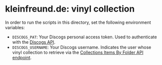 # kleinfreund.de: vinyl collection

In order to run the scripts in this directory, set the following environment variables:

- `DISCOGS_PAT`: Your Discogs personal access token. Used to authenticate with the [Discogs API](https://www.discogs.com/developers#page:authentication,header:authentication-discogs-auth-flow).
- `DISCOGS_USERNAME`: Your Discogs username. Indicates the user whose vinyl collection to retrieve via the [Collections Items By Folder API endpoint](https://www.discogs.com/developers#page:user-collection,header:user-collection-collection-items-by-folder).
